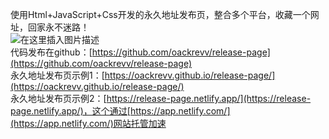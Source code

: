 使用Html+JavaScript+Css开发的永久地址发布页，整合多个平台，收藏一个网址，回家永不迷路！<br>
![在这里插入图片描述](https://i-blog.csdnimg.cn/direct/5e488dc5dd014bd7b447859c827ad7c3.png)<br>
代码发布在github：[https://github.com/oackrevv/release-page](https://github.com/oackrevv/release-page)<br>
永久地址发布页示例1：[https://oackrevv.github.io/release-page/](https://oackrevv.github.io/release-page/)<br>
永久地址发布页示例2：[https://release-page.netlify.app/](https://release-page.netlify.app/)，这个通过[https://app.netlify.com/](https://app.netlify.com/)网站托管加速